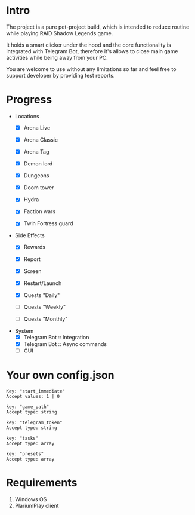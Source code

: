 # Intro

The project is a pure pet-project build, which is intended to reduce routine while playing RAID Shadow Legends game.

It holds a smart clicker under the hood and the core functionality is integrated with Telegram Bot, therefore it's allows to close main game activities while being away from your PC.

You are welcome to use without any limitations so far and feel free to support developer by providing test reports.

# Progress

- Locations
  - [x] Arena Live
  - [x] Arena Classic
  - [x] Arena Tag
  - [x] Demon lord
  - [x] Dungeons
  - [x] Doom tower
  - [x] Hydra
  - [x] Faction wars
  - [x] Twin Fortress guard


- Side Effects
  - [x] Rewards
  - [x] Report
  - [x] Screen
  - [x] Restart/Launch
  - [x] Quests "Daily"
  - [ ] Quests "Weekly"
  - [ ] Quests "Monthly" 


- System
  - [x] Telegram Bot :: Integration
  - [x] Telegram Bot :: Async commands
  - [ ] GUI 

# Your own config.json

```
Key: "start_immediate"
Accept values: 1 | 0 
```

```
key: "game_path"
Accept type: string
```

```
key: "telegram_token"
Accept type: string
```

```
key: "tasks"
Accept type: array
```

```
key: "presets"
Accept type: array
```


# Requirements

1. Windows OS
2. PlariumPlay client
